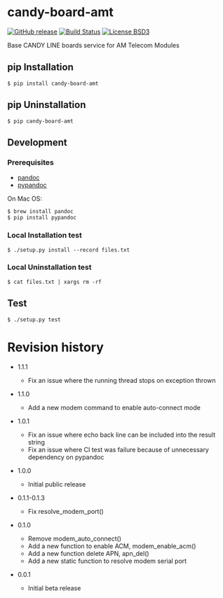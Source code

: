 # candy-board-amt

[![GitHub release](https://img.shields.io/github/release/CANDY-LINE/candy-board-amt.svg)](https://github.com/CANDY-LINE/candy-board-amt/releases/latest)
[![Build Status](https://travis-ci.org/CANDY-LINE/candy-board-amt.svg?branch=master)](https://travis-ci.org/CANDY-LINE/candy-board-amt)
[![License BSD3](https://img.shields.io/github/license/CANDY-LINE/candy-board-amt.svg)](http://opensource.org/licenses/BSD-3-Clause)

Base CANDY LINE boards service for AM Telecom Modules

## pip Installation

```
$ pip install candy-board-amt
```

## pip Uninstallation

```
$ pip candy-board-amt
```

## Development

### Prerequisites

 * [pandoc](http://pandoc.org)
 * [pypandoc](https://pypi.python.org/pypi/pypandoc/1.2.0)

On Mac OS:

```
$ brew install pandoc
$ pip install pypandoc
```

### Local Installation test

```
$ ./setup.py install --record files.txt
```

### Local Uninstallation test

```
$ cat files.txt | xargs rm -rf
```

## Test

```
$ ./setup.py test
```

# Revision history

* 1.1.1
    - Fix an issue where the running thread stops on exception thrown

* 1.1.0
    - Add a new modem command to enable auto-connect mode

* 1.0.1
    - Fix an issue where echo back line can be included into the result string
    - Fix an issue where CI test was failure because of unnecessary dependency on pypandoc

* 1.0.0
    - Initial public release

* 0.1.1-0.1.3
    - Fix resolve_modem_port()

* 0.1.0
    - Remove modem_auto_connect()
    - Add a new function to enable ACM, modem_enable_acm()
    - Add a new function delete APN, apn_del()
    - Add a new static function to resolve modem serial port

* 0.0.1
    - Initial beta release
